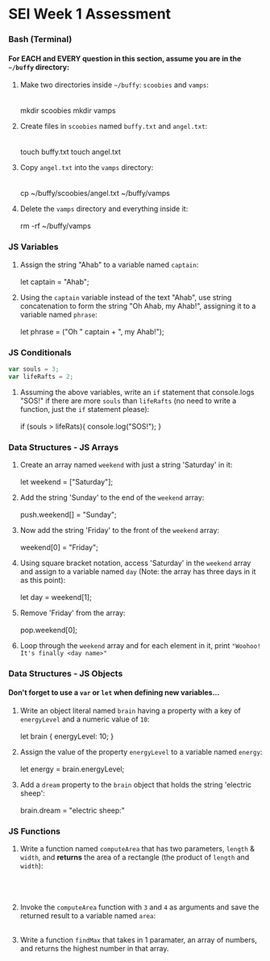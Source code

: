 # SEI Week 1 Assessment

### Bash (Terminal)

#### For EACH and EVERY question in this section, assume you are in the `~/buffy` directory:

1. Make two directories inside `~/buffy`: `scoobies` and `vamps`:
<br><br><br> mkdir scoobies
             mkdir vamps

2. Create files in `scoobies` named `buffy.txt` and `angel.txt`:
<br><br><br> touch buffy.txt 
             touch angel.txt

3. Copy `angel.txt` into the `vamps` directory:
<br><br><br> cp ~/buffy/scoobies/angel.txt ~/buffy/vamps

4. Delete the `vamps` directory and everything inside it:
<br><br> rm -rf ~/buffy/vamps

### JS Variables

1. Assign the string "Ahab" to a variable named `captain`:
<br><br> let captain = "Ahab";

2. Using the `captain` variable instead of the text "Ahab", use string concatenation to form the string "Oh Ahab, my Ahab!", assigning it to a variable named `phrase`:
<br><br> let phrase = ("Oh " captain + ", my Ahab!");


### JS Conditionals
```js
var souls = 3;
var lifeRafts = 2;
```

1. Assuming the above variables, write an `if` statement that console.logs "SOS!" if there are more `souls` than `lifeRafts` (no need to write a function, just the `if` statement please):
<br><br> if (souls > lifeRats){
    console.log("SOS!");
}


### Data Structures - JS Arrays

1. Create an array named `weekend` with just a string 'Saturday' in it:
<br><br> let weekend = ["Saturday"];

2. Add the string 'Sunday' to the end of the `weekend` array:
<br><br> push.weekend[] = "Sunday";

3. Now add the string 'Friday' to the front of the `weekend` array:
<br><br> weekend[0] = "Friday";

4. Using square bracket notation, access 'Saturday' in the `weekend` array and assign to a variable named `day` (Note: the array has three days in it as this point):
<br><br> let day = weekend[1];

5. Remove 'Friday' from the array:
<br><br> pop.weekend[0];

6. Loop through the `weekend` array and for each element in it, print `"Woohoo! It's finally <day name>"`

<!-- for(let i = 0; i<weekend.length; i++){
    console.log("Woohoo! It's finally" + weekend[i]);

} -->

### Data Structures - JS Objects

#### Don't forget to use a `var` or `let` when defining new variables...

1. Write an object literal named `brain` having a property with a key of `energyLevel` and a numeric value of `10`:
<br><br> let brain {
    energyLevel: 10;
}

2. Assign the value of the property `energyLevel` to a variable named `energy`:
<br><br> let energy = brain.energyLevel;

3. Add a `dream` property to the `brain` object that holds the string  'electric sheep':
<br><br> brain.dream = "electric sheep:"

### JS Functions

1. Write a function named `computeArea` that has two parameters, `length` & `width`, and **returns** the area of a rectangle (the product of `length` and `width`):
<br><br><br><br>

2. Invoke the `computeArea` function with `3` and `4` as arguments and save the returned result to a variable named `area`:<br><br>

3. Write a function `findMax` that takes in 1 paramater, an array of numbers, and returns the highest number in that array.
